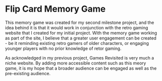 <h1>Flip Card Memory Game</h1>

<p>This memory game was created for my second milestone project, and the idea behind it is that it would work in conjunction with
the retro gaming website that I created for my initial project. With the memory game working as part of the site, I believe that a greater
user engagement can be created - be it reminding existing retro gamers of older characters, or engaging younger players with no prior
knowledge of retor gaming.</p>
<p>As acknowledged in my previous project, Games Revisited is very much a niche website. By adding more accessible content such as this meory game, it
is my hope that a broader audience can be engaged as well as the pre-existing audience.</p>